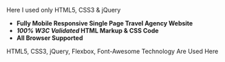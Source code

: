 Here I used only HTML5, CSS3 & jQuery

- **Fully Mobile Responsive Single Page Travel Agency Website**
- **_100% W3C Validated_ HTML Markup & CSS Code**
- **All Browser Supported**


HTML5, CSS3, jQuery, Flexbox, Font-Awesome Technology Are Used Here
